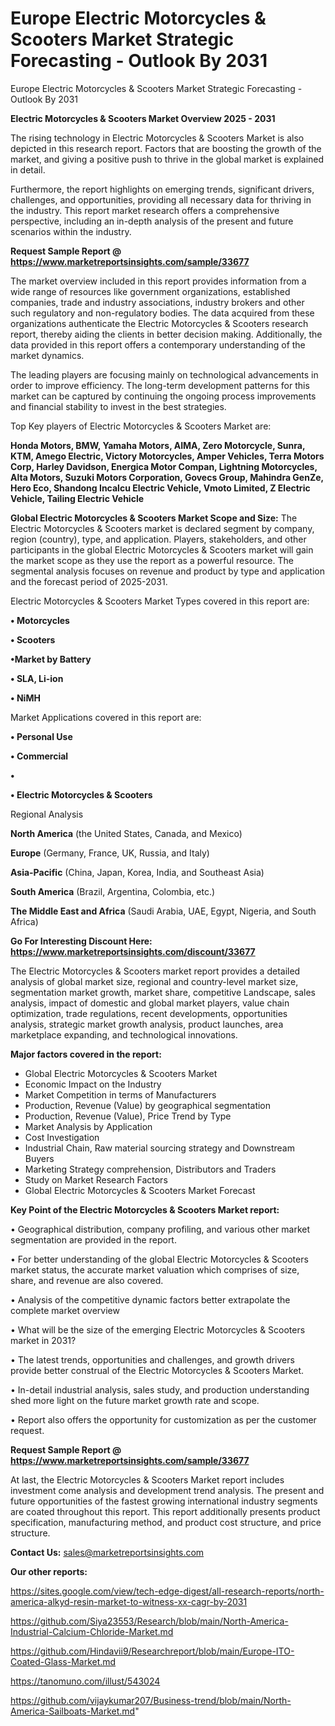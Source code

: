 # Europe Electric Motorcycles & Scooters Market Strategic Forecasting - Outlook By 2031
Europe Electric Motorcycles & Scooters Market Strategic Forecasting - Outlook By 2031

<Strong> Electric Motorcycles & Scooters Market Overview 2025 - 2031</strong>

The rising technology in Electric Motorcycles & Scooters Market is also depicted in this research report. Factors that are boosting the growth of the market, and giving a positive push to thrive in the global market is explained in detail.

Furthermore, the report highlights on emerging trends, significant drivers, challenges, and opportunities, providing all necessary data for thriving in the industry. This report market research offers a comprehensive perspective, including an in-depth analysis of the present and future scenarios within the industry.

<strong>Request Sample Report @ <a href=https://www.marketreportsinsights.com/sample/33677>https://www.marketreportsinsights.com/sample/33677</a></strong>

The market overview included in this report provides information from a wide range of resources like government organizations, established companies, trade and industry associations, industry brokers and other such regulatory and non-regulatory bodies. The data acquired from these organizations authenticate the Electric Motorcycles & Scooters research report, thereby aiding the clients in better decision making. Additionally, the data provided in this report offers a contemporary understanding of the market dynamics.

The leading players are focusing mainly on technological advancements in order to improve efficiency. The long-term development patterns for this market can be captured by continuing the ongoing process improvements and financial stability to invest in the best strategies.

Top Key players of Electric Motorcycles & Scooters Market are:

<strong>Honda Motors, BMW, Yamaha Motors, AIMA, Zero Motorcycle, Sunra, KTM, Amego Electric, Victory Motorcycles, Amper Vehicles, Terra Motors Corp, Harley Davidson, Energica Motor Compan, Lightning Motorcycles, Alta Motors, Suzuki Motors Corporation, Govecs Group, Mahindra GenZe, Hero Eco, Shandong Incalcu Electric Vehicle, Vmoto Limited, Z Electric Vehicle, Tailing Electric Vehicle</strong>

<strong><b>Global Electric Motorcycles & Scooters Market Scope and Size:</b></strong>
The Electric Motorcycles & Scooters market is declared segment by company, region (country), type, and application. Players, stakeholders, and other participants in the global Electric Motorcycles & Scooters market will gain the market scope as they use the report as a powerful resource. The segmental analysis focuses on revenue and product by type and application and the forecast period of 2025-2031.

Electric Motorcycles & Scooters Market Types covered in this report are:

<strong>•  Motorcycles

•  Scooters

•Market by Battery

•  SLA, Li-ion

•  NiMH</strong>

Market Applications covered in this report are:

<strong>•  Personal Use

•  Commercial

•  

•  Electric Motorcycles & Scooters</strong> 

Regional Analysis

<strong>North America</strong> (the United States, Canada, and Mexico)

<strong>Europe</strong> (Germany, France, UK, Russia, and Italy)

<strong>Asia-Pacific</strong> (China, Japan, Korea, India, and Southeast Asia)

<strong>South America</strong> (Brazil, Argentina, Colombia, etc.)

<strong>The Middle East and Africa</strong> (Saudi Arabia, UAE, Egypt, Nigeria, and South Africa)

<strong>Go For Interesting Discount Here: <a href=https://www.marketreportsinsights.com/discount/33677>https://www.marketreportsinsights.com/discount/33677</a></strong>

The Electric Motorcycles & Scooters market report provides a detailed analysis of global market size, regional and country-level market size, segmentation market growth, market share, competitive Landscape, sales analysis, impact of domestic and global market players, value chain optimization, trade regulations, recent developments, opportunities analysis, strategic market growth analysis, product launches, area marketplace expanding, and technological innovations.

<strong><b>Major factors covered in the report:</b></strong>
<ul>
  <li>Global Electric Motorcycles & Scooters Market </li>
  <li>Economic Impact on the Industry</li>
  <li>Market Competition in terms of Manufacturers</li>
  <li>Production, Revenue (Value) by geographical segmentation</li>
  <li>Production, Revenue (Value), Price Trend by Type</li>
  <li>Market Analysis by Application</li>
  <li>Cost Investigation</li>
  <li>Industrial Chain, Raw material sourcing strategy and Downstream Buyers</li>
  <li>Marketing Strategy comprehension, Distributors and Traders</li>
  <li>Study on Market Research Factors</li>
  <li>Global Electric Motorcycles & Scooters Market Forecast</li>
</ul>

<strong><b>Key Point of the Electric Motorcycles & Scooters Market report:</b></strong>

• Geographical distribution, company profiling, and various other market segmentation are provided in the report.

• For better understanding of the global Electric Motorcycles & Scooters market status, the accurate market valuation which comprises of size, share, and revenue are also covered.

• Analysis of the competitive dynamic factors better extrapolate the complete market overview

• What will be the size of the emerging Electric Motorcycles & Scooters market in 2031?

• The latest trends, opportunities and challenges, and growth drivers provide better construal of the Electric Motorcycles & Scooters Market.

• In-detail industrial analysis, sales study, and production understanding shed more light on the future market growth rate and scope.

• Report also offers the opportunity for customization as per the customer request.

<strong>Request Sample Report @ <a href=https://www.marketreportsinsights.com/sample/33677>https://www.marketreportsinsights.com/sample/33677</a></strong>

At last, the Electric Motorcycles & Scooters Market report includes investment come analysis and development trend analysis. The present and future opportunities of the fastest growing international industry segments are coated throughout this report. This report additionally presents product specification, manufacturing method, and product cost structure, and price structure.

<strong>Contact Us:</strong>
sales@marketreportsinsights.com

<strong>Our other reports:</strong>

<a href=https://sites.google.com/view/tech-edge-digest/all-research-reports/north-america-alkyd-resin-market-to-witness-xx-cagr-by-2031>https://sites.google.com/view/tech-edge-digest/all-research-reports/north-america-alkyd-resin-market-to-witness-xx-cagr-by-2031</a>

<a href=https://github.com/Siya23553/Research/blob/main/North-America-Industrial-Calcium-Chloride-Market.md>https://github.com/Siya23553/Research/blob/main/North-America-Industrial-Calcium-Chloride-Market.md</a>

<a href=https://github.com/Hindavii9/Researchreport/blob/main/Europe-ITO-Coated-Glass-Market.md>https://github.com/Hindavii9/Researchreport/blob/main/Europe-ITO-Coated-Glass-Market.md</a>

<a href=https://tanomuno.com/illust/543024>https://tanomuno.com/illust/543024</a>

<a href=https://github.com/vijaykumar207/Business-trend/blob/main/North-America-Sailboats-Market.md>https://github.com/vijaykumar207/Business-trend/blob/main/North-America-Sailboats-Market.md</a>"
